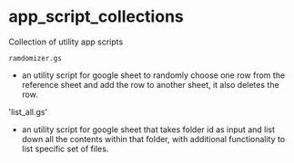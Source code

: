 # app_script_collections
Collection of utility app scripts

`ramdomizer.gs` 
- an utility script for google sheet to randomly choose one row from the reference sheet and add the row to another sheet, it also deletes the row.

'list_all.gs'
- an utility script for google sheet that takes folder id as input and list down all the contents within that folder, with additional functionality to list specific set of files.
